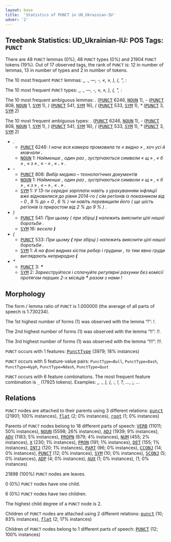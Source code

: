 ```yaml
---
layout: base
title:  'Statistics of PUNCT in UD_Ukrainian-IU'
udver: '2'
---
```


## Treebank Statistics: UD_Ukrainian-IU: POS Tags: `PUNCT`

There are 48 `PUNCT` lemmas (0%), 48 `PUNCT` types (0%) and 21904 `PUNCT` tokens (19%).
Out of 17 observed tags, the rank of `PUNCT` is: 12 in number of lemmas, 13 in number of types and 2 in number of tokens.

The 10 most frequent `PUNCT` lemmas: <em>,, ., —, -, «, », ), (, ", :</em>

The 10 most frequent `PUNCT` types:  <em>,, ., —, -, «, », ), (, ", :</em>

The 10 most frequent ambiguous lemmas: <em>.</em> (<tt><a href="uk_iu-pos-PUNCT.html">PUNCT</a></tt> 6246, <tt><a href="uk_iu-pos-NOUN.html">NOUN</a></tt> 1), <em>-</em> (<tt><a href="uk_iu-pos-PUNCT.html">PUNCT</a></tt> 808, <tt><a href="uk_iu-pos-NOUN.html">NOUN</a></tt> 1, <tt><a href="uk_iu-pos-SYM.html">SYM</a></tt> 1), <em>)</em> (<tt><a href="uk_iu-pos-PUNCT.html">PUNCT</a></tt> 541, <tt><a href="uk_iu-pos-SYM.html">SYM</a></tt> 16), <em>(</em> (<tt><a href="uk_iu-pos-PUNCT.html">PUNCT</a></tt> 533, <tt><a href="uk_iu-pos-SYM.html">SYM</a></tt> 1), <em>*</em> (<tt><a href="uk_iu-pos-PUNCT.html">PUNCT</a></tt> 3, <tt><a href="uk_iu-pos-SYM.html">SYM</a></tt> 2)

The 10 most frequent ambiguous types:  <em>.</em> (<tt><a href="uk_iu-pos-PUNCT.html">PUNCT</a></tt> 6246, <tt><a href="uk_iu-pos-NOUN.html">NOUN</a></tt> 1), <em>-</em> (<tt><a href="uk_iu-pos-PUNCT.html">PUNCT</a></tt> 808, <tt><a href="uk_iu-pos-NOUN.html">NOUN</a></tt> 1, <tt><a href="uk_iu-pos-SYM.html">SYM</a></tt> 1), <em>)</em> (<tt><a href="uk_iu-pos-PUNCT.html">PUNCT</a></tt> 541, <tt><a href="uk_iu-pos-SYM.html">SYM</a></tt> 16), <em>(</em> (<tt><a href="uk_iu-pos-PUNCT.html">PUNCT</a></tt> 533, <tt><a href="uk_iu-pos-SYM.html">SYM</a></tt> 1), <em>*</em> (<tt><a href="uk_iu-pos-PUNCT.html">PUNCT</a></tt> 3, <tt><a href="uk_iu-pos-SYM.html">SYM</a></tt> 2)


* <em>.</em>
  * <tt><a href="uk_iu-pos-PUNCT.html">PUNCT</a></tt> 6246: <em>І наче вся камера промовила те « видно » , хоч усі й мовчали <b>.</b></em>
  * <tt><a href="uk_iu-pos-NOUN.html">NOUN</a></tt> 1: <em>Найменше , один раз , зустрічаються символи « щ » , « б » , « з » , « - » , « <b>.</b> » .</em>
* <em>-</em>
  * <tt><a href="uk_iu-pos-PUNCT.html">PUNCT</a></tt> 808: <em>Вибір медико <b>-</b> технологічних документів</em>
  * <tt><a href="uk_iu-pos-NOUN.html">NOUN</a></tt> 1: <em>Найменше , один раз , зустрічаються символи « щ » , « б » , « з » , « <b>-</b> » , « . » .</em>
  * <tt><a href="uk_iu-pos-SYM.html">SYM</a></tt> 1: <em>У 13-ти середні зарплати навіть з урахуванням інфляції вже відновилися до рівня 2014-го ( сім регіонів із показником від <b>-</b> 0 , 8 % до + 0 , 6 % ) чи навіть перевищили його ( ще шість регіонів із приростом від 2 % до 9 % ) .</em>
* <em>)</em>
  * <tt><a href="uk_iu-pos-PUNCT.html">PUNCT</a></tt> 541: <em>При цьому ( при збірці <b>)</b> належить вияснити цілі нашої боротьби .</em>
  * <tt><a href="uk_iu-pos-SYM.html">SYM</a></tt> 16: <em>весело <b>)</b></em>
* <em>(</em>
  * <tt><a href="uk_iu-pos-PUNCT.html">PUNCT</a></tt> 533: <em>При цьому <b>(</b> при збірці ) належить вияснити цілі нашої боротьби .</em>
  * <tt><a href="uk_iu-pos-SYM.html">SYM</a></tt> 1: <em>А на фоні видних кісток ребер і грудини , то тим явно груди виглядають неприродно <b>(</b></em>
* <em>*</em>
  * <tt><a href="uk_iu-pos-PUNCT.html">PUNCT</a></tt> 3: <em><b>*</b> <b>*</b> <b>*</b></em>
  * <tt><a href="uk_iu-pos-SYM.html">SYM</a></tt> 2: <em>Зареєструйтеся і сплачуйте регулярні рахунки без комісії протягом перших 2-х місяців <b>*</b> разом з нами !</em>

## Morphology

The form / lemma ratio of `PUNCT` is 1.000000 (the average of all parts of speech is 1.730234).

The 1st highest number of forms (1) was observed with the lemma “!”: <em>!</em>.

The 2nd highest number of forms (1) was observed with the lemma “!!”: <em>!!</em>.

The 3rd highest number of forms (1) was observed with the lemma “!!!”: <em>!!!</em>.

`PUNCT` occurs with 1 features: <tt><a href="uk_iu-feat-PunctType.html">PunctType</a></tt> (3979; 18% instances)

`PUNCT` occurs with 5 feature-value pairs: `PunctType=Bull`, `PunctType=Dash`, `PunctType=Hyph`, `PunctType=Ndash`, `PunctType=Quot`

`PUNCT` occurs with 6 feature combinations.
The most frequent feature combination is `_` (17925 tokens).
Examples: <em>,, ., ), (, :, !, ?, ..., ;, …</em>


## Relations

`PUNCT` nodes are attached to their parents using 3 different relations: <tt><a href="uk_iu-dep-punct.html">punct</a></tt> (21901; 100% instances), <tt><a href="uk_iu-dep-flat.html">flat</a></tt> (2; 0% instances), <tt><a href="uk_iu-dep-root.html">root</a></tt> (1; 0% instances)

Parents of `PUNCT` nodes belong to 18 different parts of speech: <tt><a href="uk_iu-pos-VERB.html">VERB</a></tt> (11011; 50% instances), <tt><a href="uk_iu-pos-NOUN.html">NOUN</a></tt> (5598; 26% instances), <tt><a href="uk_iu-pos-ADJ.html">ADJ</a></tt> (1939; 9% instances), <tt><a href="uk_iu-pos-ADV.html">ADV</a></tt> (1183; 5% instances), <tt><a href="uk_iu-pos-PROPN.html">PROPN</a></tt> (879; 4% instances), <tt><a href="uk_iu-pos-NUM.html">NUM</a></tt> (455; 2% instances), <tt><a href="uk_iu-pos-X.html">X</a></tt> (230; 1% instances), <tt><a href="uk_iu-pos-PRON.html">PRON</a></tt> (191; 1% instances), <tt><a href="uk_iu-pos-DET.html">DET</a></tt> (155; 1% instances), <tt><a href="uk_iu-pos-INTJ.html">INTJ</a></tt> (120; 1% instances), <tt><a href="uk_iu-pos-PART.html">PART</a></tt> (96; 0% instances), <tt><a href="uk_iu-pos-CCONJ.html">CCONJ</a></tt> (14; 0% instances), <tt><a href="uk_iu-pos-PUNCT.html">PUNCT</a></tt> (12; 0% instances), <tt><a href="uk_iu-pos-SYM.html">SYM</a></tt> (10; 0% instances), <tt><a href="uk_iu-pos-SCONJ.html">SCONJ</a></tt> (5; 0% instances), <tt><a href="uk_iu-pos-ADP.html">ADP</a></tt> (4; 0% instances), <tt><a href="uk_iu-pos-AUX.html">AUX</a></tt> (1; 0% instances),  (1; 0% instances)

21898 (100%) `PUNCT` nodes are leaves.

0 (0%) `PUNCT` nodes have one child.

6 (0%) `PUNCT` nodes have two children.

The highest child degree of a `PUNCT` node is 2.

Children of `PUNCT` nodes are attached using 2 different relations: <tt><a href="uk_iu-dep-punct.html">punct</a></tt> (10; 83% instances), <tt><a href="uk_iu-dep-flat.html">flat</a></tt> (2; 17% instances)

Children of `PUNCT` nodes belong to 1 different parts of speech: <tt><a href="uk_iu-pos-PUNCT.html">PUNCT</a></tt> (12; 100% instances)

